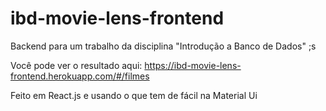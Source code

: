 # ibd-movie-lens-frontend
Backend para um trabalho da disciplina "Introdução a Banco de Dados" ;s


Você pode ver o resultado aqui:
https://ibd-movie-lens-frontend.herokuapp.com/#/filmes

Feito em React.js e usando o que tem de fácil na Material Ui
